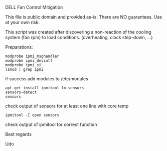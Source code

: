 DELL Fan Control Mitigation

This file is public domain and provided as-is. There are NO guarantees. Use at your own risk.

This script was created after discovering a non-reaction of the cooling system (fan rpm) to load conditions.
(overheating, clock step-down, ...)

Preparations:
```
modprobe ipmi_msghandler
modprobe ipmi_devintf
modprobe ipmi_si
lsmod | grep ipmi
```
if success add modules to /etc/modules
```
apt-get install ipmitool lm-sensors
sensors-detect
sensors
```
check output of sensors for at least one line with core temp
```
ipmitool -I open sensors
```
check output of ipmitool for correct function

Best regards

Udo
